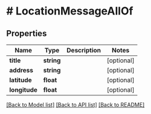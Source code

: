 # # LocationMessageAllOf

## Properties

Name | Type | Description | Notes
------------ | ------------- | ------------- | -------------
**title** | **string** |  | [optional]
**address** | **string** |  | [optional]
**latitude** | **float** |  | [optional]
**longitude** | **float** |  | [optional]

[[Back to Model list]](../../README.md#models) [[Back to API list]](../../README.md#endpoints) [[Back to README]](../../README.md)
